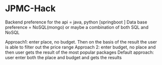 # JPMC-Hack
Backend preference for the api = java, python [springboot ]
Data base preference = NoSQL(mongo) or maybe a combination of both SQL and NoSQL

Approach1: enter place,  no budget. Then on the basis of the result the user is able to filter out the price range
Approach 2: enter budget, no place and then user gets the result of the most popular packages
Default approach: user enter both the place and budget and gets the results
